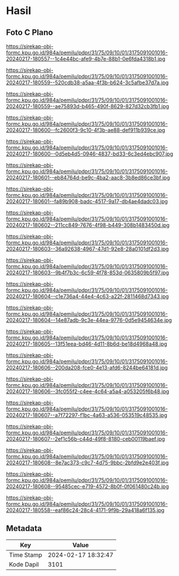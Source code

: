 # Hasil

## Foto C Plano

https://sirekap-obj-formc.kpu.go.id/984a/pemilu/pdpr/31/75/09/10/01/3175091001016-20240217-180557--1c4e44bc-afe9-4b7e-88b1-0e6fda4318b1.jpg

https://sirekap-obj-formc.kpu.go.id/984a/pemilu/pdpr/31/75/09/10/01/3175091001016-20240217-180559--520cdb38-a5aa-4f3b-b624-3c5afbe37d7a.jpg

https://sirekap-obj-formc.kpu.go.id/984a/pemilu/pdpr/31/75/09/10/01/3175091001016-20240217-180559--ae75893d-b465-490f-8629-827d32cb3fb1.jpg

https://sirekap-obj-formc.kpu.go.id/984a/pemilu/pdpr/31/75/09/10/01/3175091001016-20240217-180600--fc2600f3-9c10-4f3b-ae88-def911b939ce.jpg

https://sirekap-obj-formc.kpu.go.id/984a/pemilu/pdpr/31/75/09/10/01/3175091001016-20240217-180600--0d5eb4d5-0946-4837-bd33-6c3ed4ebc907.jpg

https://sirekap-obj-formc.kpu.go.id/984a/pemilu/pdpr/31/75/09/10/01/3175091001016-20240217-180601--eb84764d-be9c-4ba2-aac8-3b8ed86ce3bf.jpg

https://sirekap-obj-formc.kpu.go.id/984a/pemilu/pdpr/31/75/09/10/01/3175091001016-20240217-180601--fa89b908-badc-4517-9a17-db4ae4dadc03.jpg

https://sirekap-obj-formc.kpu.go.id/984a/pemilu/pdpr/31/75/09/10/01/3175091001016-20240217-180602--211cc849-7676-4f98-b449-308b1483450d.jpg

https://sirekap-obj-formc.kpu.go.id/984a/pemilu/pdpr/31/75/09/10/01/3175091001016-20240217-180603--36a92638-4967-47d1-92e8-28a0101df2d3.jpg

https://sirekap-obj-formc.kpu.go.id/984a/pemilu/pdpr/31/75/09/10/01/3175091001016-20240217-180603--9b4f7b3c-6c59-4f78-853d-0635809b5f97.jpg

https://sirekap-obj-formc.kpu.go.id/984a/pemilu/pdpr/31/75/09/10/01/3175091001016-20240217-180604--c1e736a4-44e4-4c63-a22f-2811468d7343.jpg

https://sirekap-obj-formc.kpu.go.id/984a/pemilu/pdpr/31/75/09/10/01/3175091001016-20240217-180604--14e87adb-9c3e-44ea-9776-0d5e9454634e.jpg

https://sirekap-obj-formc.kpu.go.id/984a/pemilu/pdpr/31/75/09/10/01/3175091001016-20240217-180605--13f51eea-bd46-4d11-8b6d-be18d4968a48.jpg

https://sirekap-obj-formc.kpu.go.id/984a/pemilu/pdpr/31/75/09/10/01/3175091001016-20240217-180606--200da208-fce0-4e13-afd6-8244be64181d.jpg

https://sirekap-obj-formc.kpu.go.id/984a/pemilu/pdpr/31/75/09/10/01/3175091001016-20240217-180606--3fc055f2-c4ee-4c64-a5a4-a053205f6b48.jpg

https://sirekap-obj-formc.kpu.go.id/984a/pemilu/pdpr/31/75/09/10/01/3175091001016-20240217-180607--a7f72297-f1bc-4a63-a536-053519c48535.jpg

https://sirekap-obj-formc.kpu.go.id/984a/pemilu/pdpr/31/75/09/10/01/3175091001016-20240217-180607--2ef1c56b-c44d-49f8-8180-ceb00119baef.jpg

https://sirekap-obj-formc.kpu.go.id/984a/pemilu/pdpr/31/75/09/10/01/3175091001016-20240217-180608--8e7ac373-c9c7-4d75-9bbc-2bfd9e2e403f.jpg

https://sirekap-obj-formc.kpu.go.id/984a/pemilu/pdpr/31/75/09/10/01/3175091001016-20240217-180608--95485cec-e719-4572-8b0f-0f061480c24b.jpg

https://sirekap-obj-formc.kpu.go.id/984a/pemilu/pdpr/31/75/09/10/01/3175091001016-20240217-180558--eaf86c24-28c4-4171-9f9b-29a418a6f135.jpg


## Metadata

| Key        | Value               |
| ---------- | ------------------- |
| Time Stamp | 2024-02-17 18:32:47 |
| Kode Dapil | 3101                |



